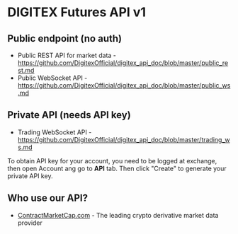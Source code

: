 # DIGITEX Futures API v1

## Public endpoint (no auth)

- Public REST API for market data - https://github.com/DigitexOfficial/digitex_api_doc/blob/master/public_rest.md
- Public WebSocket API - https://github.com/DigitexOfficial/digitex_api_doc/blob/master/public_ws.md 

## Private API (needs API key)

- Trading WebSocket API - https://github.com/DigitexOfficial/digitex_api_doc/blob/master/trading_ws.md 

To obtain API key for your account, you need to be logged at exchange, then open Account ang go to  **API** tab. Then click "Create" to generate your private API key.

## Who use our API?

- [ContractMarketCap.com](https://contractmarketcap.com) - The leading crypto derivative market data provider
